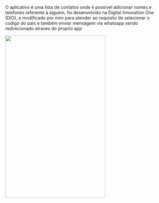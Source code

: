 O aplicativo é uma lista de contatos onde é possivel adicionar nomes e telefones referente à alguem, foi desenvolvido na Digital Innovation One (DIO), e modificado por mim para atender ao requisito de selecionar o codigo do pais e também enviar mensagem via whatsapp sendo redirecionado atraves do proprio app




<img src="https://user-images.githubusercontent.com/33181463/125397964-0b9e2080-e385-11eb-899e-f3737844f927.gif" width="320" height="520" />
